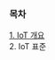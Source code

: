 ### 목차

[1. IoT 개요](https://github.com/dataignitelab/cloud_docs/blob/main/AIoT/01.IoT_개요.md)   
2. IoT 표준
